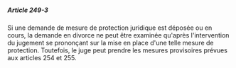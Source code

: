 ##### Article 249-3

Si une demande de mesure de protection juridique est déposée ou en cours, la demande en divorce ne peut être examinée qu'après l'intervention du jugement se prononçant sur la mise en place d'une telle mesure de protection. Toutefois, le juge peut prendre les mesures provisoires prévues aux articles 254 et 255.

